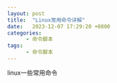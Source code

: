 ```yaml
---
layout: post
title:  "Linux常用命令详解"
date:   2023-12-07 17:29:20 +0800
categories:
      - 命令脚本
tags:
      - 命令脚本
---
```


linux一些常用命令
